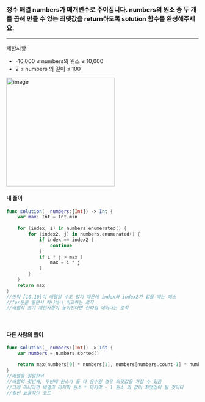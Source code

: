 ### 정수 배열 numbers가 매개변수로 주어집니다. numbers의 원소 중 두 개를 곱해 만들 수 있는 최댓값을 return하도록 solution 함수를 완성해주세요.
<hr>

제한사항
- -10,000 ≤ numbers의 원소 ≤ 10,000
- 2 ≤ numbers 의 길이 ≤ 100

<img width="284" alt="image" src="https://github.com/dongykung/SwiftStudy/assets/92030316/5ae0e8a1-3a7f-4010-8fa6-0593d5d58fc6">
<br>

#### 내 풀이 

```Swift
func solution(_ numbers:[Int]) -> Int {
    var max: Int = Int.min
    
    for (index, i) in numbers.enumerated() {
        for (index2, j) in numbers.enumerated() {
            if index == index2 {
                continue
            }
            if i * j > max {
                max = i * j
            }
        }
    }
    return max
}
//만약 [10,10]이 배열일 수도 있기 때문에 index와 index2가 같을 때는 패스
//for문을 돌면서 하나하나 비교하는 로직
//배열의 크기 제한사항이 높아진다면 런타임 에러나는 로직
```

<br>

#### 다른 사람의 풀이

```Swift
func solution(_ numbers:[Int]) -> Int {
    var numbers = numbers.sorted()

    return max(numbers[0] * numbers[1], numbers[numbers.count-1] * numbers[numbers.count - 2])
}
//배열을 정렬한뒤
//배열의 첫번째, 두번째 원소가 둘 다 음수일 경우 최댓값을 가질 수 있음
//그게 아니라면 배열의 마지막 원소 * 마지막 - 1 원소 의 값이 최댓값이 될 것이다
//훨씬 효율적인 코드
```
